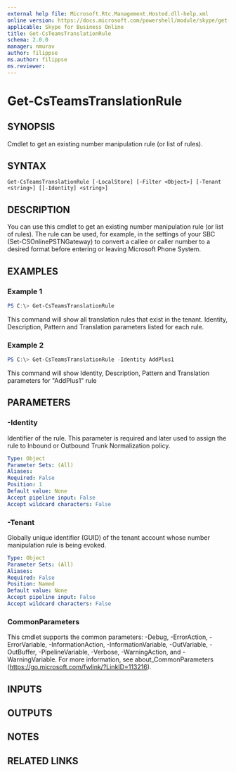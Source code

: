 ```yaml
---
external help file: Microsoft.Rtc.Management.Hosted.dll-help.xml
online version: https://docs.microsoft.com/powershell/module/skype/get-csteamstranslationrule
applicable: Skype for Business Online
title: Get-CsTeamsTranslationRule
schema: 2.0.0
manager: nmurav
author: filippse
ms.author: filippse
ms.reviewer:
---
```


# Get-CsTeamsTranslationRule

## SYNOPSIS
Cmdlet to get an existing number manipulation rule (or list of rules).

## SYNTAX

```
Get-CsTeamsTranslationRule [-LocalStore] [-Filter <Object>] [-Tenant <string>] [[-Identity] <string>]
```

## DESCRIPTION
You can use this cmdlet to get an existing number manipulation rule (or list of rules). The rule can be used, for example, in the settings of your SBC (Set-CSOnlinePSTNGateway) to convert a callee or caller number to a desired format before entering or leaving Microsoft Phone System.

## EXAMPLES

### Example 1
```powershell
PS C:\> Get-CsTeamsTranslationRule
```

This command will show all translation rules that exist in the tenant. Identity, Description, Pattern and Translation parameters listed for each rule.

### Example 2
```powershell
PS C:\> Get-CsTeamsTranslationRule -Identity AddPlus1
```

This command will show Identity, Description, Pattern and Translation parameters for "AddPlus1" rule


## PARAMETERS

### -Identity
Identifier of the rule. This parameter is required and later used to assign the rule to Inbound or Outbound Trunk Normalization policy.

```yaml
Type: Object
Parameter Sets: (All)
Aliases:
Required: False
Position: 1
Default value: None
Accept pipeline input: False
Accept wildcard characters: False
```

### -Tenant
Globally unique identifier (GUID) of the tenant account whose number manipulation rule is being evoked.

```yaml
Type: Object
Parameter Sets: (All)
Aliases:
Required: False
Position: Named
Default value: None
Accept pipeline input: False
Accept wildcard characters: False
```
### CommonParameters
This cmdlet supports the common parameters: -Debug, -ErrorAction, -ErrorVariable, -InformationAction, -InformationVariable, -OutVariable, -OutBuffer, -PipelineVariable, -Verbose, -WarningAction, and -WarningVariable.
For more information, see about_CommonParameters (https://go.microsoft.com/fwlink/?LinkID=113216).

## INPUTS

## OUTPUTS

## NOTES

## RELATED LINKS
